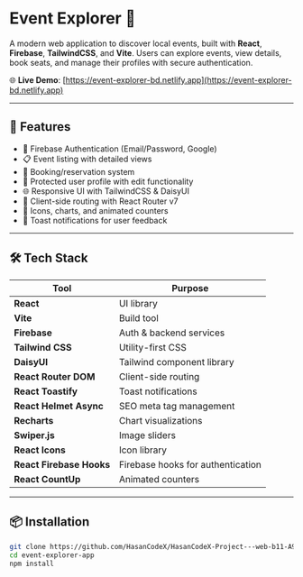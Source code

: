 # Event Explorer 🎉

A modern web application to discover local events, built with **React**, **Firebase**, **TailwindCSS**, and **Vite**. Users can explore events, view details, book seats, and manage their profiles with secure authentication.

🌐 **Live Demo**: [https://event-explorer-bd.netlify.app](https://event-explorer-bd.netlify.app)

---

## 🚀 Features

- 🔐 Firebase Authentication (Email/Password, Google)
- 📋 Event listing with detailed views
- 🧾 Booking/reservation system
- 👤 Protected user profile with edit functionality
- 🌐 Responsive UI with TailwindCSS & DaisyUI
- 🔁 Client-side routing with React Router v7
- 🎨 Icons, charts, and animated counters
- 🍞 Toast notifications for user feedback

---

## 🛠️ Tech Stack

| Tool | Purpose |
|------|---------|
| **React** | UI library |
| **Vite** | Build tool |
| **Firebase** | Auth & backend services |
| **Tailwind CSS** | Utility-first CSS |
| **DaisyUI** | Tailwind component library |
| **React Router DOM** | Client-side routing |
| **React Toastify** | Toast notifications |
| **React Helmet Async** | SEO meta tag management |
| **Recharts** | Chart visualizations |
| **Swiper.js** | Image sliders |
| **React Icons** | Icon library |
| **React Firebase Hooks** | Firebase hooks for authentication |
| **React CountUp** | Animated counters |

---

## 📦 Installation

```bash
git clone https://github.com/HasanCodeX/HasanCodeX-Project---web-b11-A9-Event-Explorer.git
cd event-explorer-app
npm install
